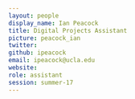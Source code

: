 ```yaml
---
layout: people
display_name: Ian Peacock
title: Digital Projects Assistant
picture: peacock_ian
twitter:
github: ipeacock
email: ipeacock@ucla.edu
website:
role: assistant
session: summer-17
---
```


